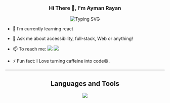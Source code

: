 <!-- ### Hi there 👋 -->

<h3 align="center">
    Hi There 👋, I'm Ayman Rayan
</h3>
<p align="center">
<img src="https://readme-typing-svg.herokuapp.com?font=Fira+Code&pause=1000&color=DF1A1C&center=true&vCenter=true&width=435&lines=Full+Stack+.Net+Developer;Computer+Science+Enthusiastic;Always+Learning+.+.+." alt="Typing SVG" />
</P>

- 🌱 I’m currently learning react
- 💬 Ask me about accessibility, full-stack, Web or anything!
- 📫 To reach me:
[![](https://img.shields.io/badge/LinkedIn-0077B5?style=for-the-badge&logo=linkedin&logoColor=white)](https://www.linkedin.com/in/aymanrayan/)
[![](https://img.shields.io/badge/Mail-D14836?style=for-the-badge&logo=gmail&logoColor=white)](mailto:aymanrayan2941@gmail.com)

- ⚡ Fun fact: I Love turning caffeine into code😄.
<hr>

<h2 align="center">
  Languages and Tools
</h2>
<p align="center">
<img src="https://skillicons.dev/icons?i=cs,dotnet,mysql,html,css,bootstrap,js,ts,angular,nodejs,mongodb,react,git,aws,azure" />
</p>

<!--
**AymanRayan/AymanRayan** is a ✨ _special_ ✨ repository because its `README.md` (this file) appears on your GitHub profile.

Here are some ideas to get you started:

- 🔭 I’m currently working on ...
- 🌱 I’m currently learning ...
- 👯 I’m looking to collaborate on ...
- 🤔 I’m looking for help with ...
- 💬 Ask me about ...
- 📫 How to reach me: ...
- 😄 Pronouns: ...
- ⚡ Fun fact: ...
-->
